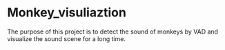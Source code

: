 # Monkey_visuliaztion
The purpose of this project is to detect the sound of monkeys by VAD and visualize the sound scene for a long time.
